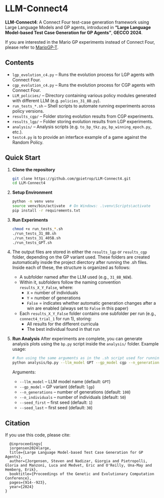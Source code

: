 # LLM-Connect4

**LLM-Connect4**: A Connect Four test-case generation framework using Large Language Models and GP agents, introduced in **“Large Language Model-based Test Case Generation for GP Agents”**, **GECCO 2024**.

If you are interested in the Mario GP experiments instead of Connect Four, please refer to [MarioGP-T](https://github.com/giorgia-nadizar/MarioGP-T).

## Contents

- `lgp_evolution_c4.py` – Runs the evolution process for LGP agents with Connect Four.
- `cgp_evolution_c4.py` – Runs the evolution process for CGP agents with Connect Four.
- `LLM_policies/` – Directory containing various policy modules generated with different LLM (e.g. `policies_31_8B.py`).
- `run_tests_*.sh` – Shell scripts to automate running experiments across policy versions.
- `results_cgp/` – Folder storing evolution results from CGP experiments.
- `results_lgp/` – Folder storing evolution results from LGP experiments.
- `analysis/` – Analysis scripts (e.g. `to_bp_tkz.py`, `bp_winning_epoch.py`, etc.).
- `testc4.py` is to provide an interface example of a game against the Random Policy.

##  Quick Start

1. **Clone the repository**
   ```bash
   git clone https://github.com/gpietrop/LLM-Connect4.git
   cd LLM-Connect4
   ```

2. **Setup Environment**

   ```bash
   python -m venv venv
   source venv/bin/activate  # On Windows: .\venv\Scripts\activate
   pip install -r requirements.txt
   ```

3. **Run Experiments**

   ```bash
   chmod +x run_tests_*.sh
   ./run_tests_31_8B.sh
   ./run_tests_31_405B.sh
   ./run_tests_GPT.sh
   ```

4. The output files are stored in either the `results_lgp` or `results_cgp` folder, depending on the GP variant used. These folders are created automatically inside the project dierctory after running the .sh files. 
Inside each of these, the structure is organized as follows:
   - A subfolder named after the LLM used (e.g., `31_8B_NEW`).
   - Within it, subfolders follow the naming convention `results_X_Y_False`, where:
     - `X` = number of individuals
     - `Y` = number of generations
     - `False` = indicates whether automatic generation changes after a win are enabled (always set to `False` in this paper)
   - Each `results_X_Y_False` folder contains one subfolder per run (e.g., `connect4_trial_1` for run 1), storing:
     - All results for the different curricula
     - The best individual found in that run


3. **Run Analysis**
   After experiments are complete, you can generate analysis plots using the `bp.py` script inside the `analysis/` folder. Example usage:
   ```bash
   # Run using the same arguments as in the .sh script used for running the experiments
   python analysis/bp.py --llm_model GPT --gp_model cgp --n_generations 200 --n_individuals 80

   ```
   Arguments:
   - `--llm_model` – LLM model name (default: `GPT`)
   - `--gp_model` – GP variant (default: `lgp`)
   - `--n_generations` – number of generations (default: `100`)
   - `--n_individuals` – number of individuals (default: `50`)
   - `--seed_first` – first seed (default: `1`)
   - `--seed_last` – first seed (default: `30`)


## Citation 
If you use this code, please cite: 
```
  @inproceedings{
  jorgensen2024large,
  title={Large Language Model-based Test Case Generation for GP Agents},
  author={Jorgensen, Steven and Nadizar, Giorgia and Pietropolli, Gloria and Manzoni, Luca and Medvet, Eric and O'Reilly, Una-May and Hemberg, Erik},
  booktitle={Proceedings of the Genetic and Evolutionary Computation Conference},
  pages={914--923},
  year={2024}
}
```
